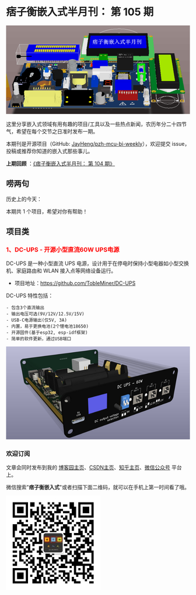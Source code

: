 # 痞子衡嵌入式半月刊： 第 105 期

![](https://raw.githubusercontent.com/JayHeng/pzh-mcu-bi-weekly/master/pics/pzh_mcu_bi_weekly.PNG)

这里分享嵌入式领域有用有趣的项目/工具以及一些热点新闻，农历年分二十四节气，希望在每个交节之日准时发布一期。

本期刊是开源项目（GitHub: [JayHeng/pzh-mcu-bi-weekly](https://github.com/JayHeng/pzh-mcu-bi-weekly)），欢迎提交 issue，投稿或推荐你知道的嵌入式那些事儿。

**上期回顾** ：[《痞子衡嵌入式半月刊： 第 104 期》](https://www.cnblogs.com/henjay724/p/18302000)

## 唠两句

历史上的今天：

本期共 1 个项目，希望对你有帮助！

## 项目类

### <font color="red">1、DC-UPS - 开源小型直流60W UPS电源</font>

DC-UPS 是一种小型直流 UPS 电源，设计用于在停电时保持小型电器如小型交换机、家庭路由和 WLAN 接入点等网络设备运行。

 * 项目地址：https://github.com/TobleMiner/DC-UPS

DC-UPS 特性包括：

```text
- 包含3个直流输出
- 输出电压可选(9V/12V/12.5V/15V)
- USB-C电源输出(仅5V, 3A)
- 内置，易于更换电池(2个锂电池18650)
- 开源固件(基于esp32, esp-idf框架)
- 简单的软件更新，通过USB端口
```

 ![](https://raw.githubusercontent.com/JayHeng/pzh-mcu-bi-weekly/master/pics/issue-105/DC-UPS.PNG)



### 欢迎订阅

文章会同时发布到我的 [博客园主页](https://www.cnblogs.com/henjay724/)、[CSDN主页](https://blog.csdn.net/henjay724)、[知乎主页](https://www.zhihu.com/people/henjay724)、[微信公众号](http://weixin.sogou.com/weixin?type=1&query=痞子衡嵌入式) 平台上。

微信搜索"__痞子衡嵌入式__"或者扫描下面二维码，就可以在手机上第一时间看了哦。

![](https://raw.githubusercontent.com/JayHeng/pzhmcu-picture/master/wechat/pzhMcu_qrcode_258x258.jpg)

